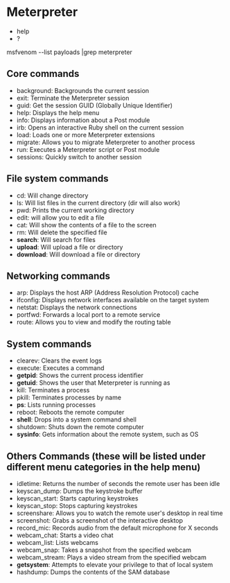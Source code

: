 # Meterpreter

- help
- ?

msfvenom --list payloads |grep meterpreter


## Core commands

- background: Backgrounds the current session
- exit: Terminate the Meterpreter session
- guid: Get the session GUID (Globally Unique Identifier)
- help: Displays the help menu
- info: Displays information about a Post module
- irb: Opens an interactive Ruby shell on the current session
- load: Loads one or more Meterpreter extensions
- migrate: Allows you to migrate Meterpreter to another process
- run: Executes a Meterpreter script or Post module
- sessions: Quickly switch to another session

## File system commands

- cd: Will change directory
- ls: Will list files in the current directory (dir will also work)
- pwd: Prints the current working directory
- edit: will allow you to edit a file
- cat: Will show the contents of a file to the screen
- rm: Will delete the specified file
- **search**: Will search for files
- **upload**: Will upload a file or directory
- **download**: Will download a file or directory

## Networking commands

- arp: Displays the host ARP (Address Resolution Protocol) cache
- ifconfig: Displays network interfaces available on the target system
- netstat: Displays the network connections
- portfwd: Forwards a local port to a remote service
- route: Allows you to view and modify the routing table

## System commands

- clearev: Clears the event logs
- execute: Executes a command
- **getpid**: Shows the current process identifier
- **getuid**: Shows the user that Meterpreter is running as
- kill: Terminates a process
- pkill: Terminates processes by name
- **ps**: Lists running processes
- reboot: Reboots the remote computer
- **shell**: Drops into a system command shell
- shutdown: Shuts down the remote computer
- **sysinfo**: Gets information about the remote system, such as OS

## Others Commands (these will be listed under different menu categories in the help menu)

- idletime: Returns the number of seconds the remote user has been idle
- keyscan_dump: Dumps the keystroke buffer
- keyscan_start: Starts capturing keystrokes
- keyscan_stop: Stops capturing keystrokes
- screenshare: Allows you to watch the remote user's desktop in real time
- screenshot: Grabs a screenshot of the interactive desktop
- record_mic: Records audio from the default microphone for X seconds
- webcam_chat: Starts a video chat
- webcam_list: Lists webcams
- webcam_snap: Takes a snapshot from the specified webcam
- webcam_stream: Plays a video stream from the specified webcam
- **getsystem**: Attempts to elevate your privilege to that of local system
- hashdump: Dumps the contents of the SAM database

